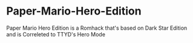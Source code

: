 # Paper-Mario-Hero-Edition
Paper Mario Hero Edition is a Romhack that's based on Dark Star Edition and is Correleted to TTYD's Hero Mode 
